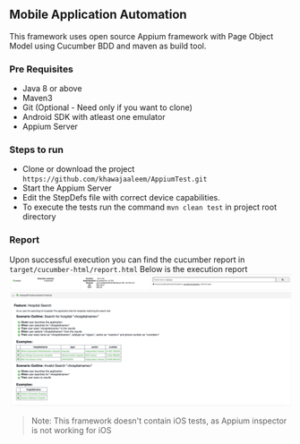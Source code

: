 ## Mobile Application Automation 

This framework uses open source Appium framework with Page Object Model using Cucumber BDD and maven as build tool. 

### Pre Requisites
* Java 8 or above
* Maven3
* Git (Optional - Need only if you want to clone)
* Android SDK with atleast one emulator
* Appium Server

### Steps to run
* Clone or download the project `https://github.com/khawajaaleem/AppiumTest.git`
* Start the Appium Server
* Edit the StepDefs file with correct device capabilities.
* To execute the tests run the command `mvn clean test` in project root directory

### Report
Upon successful execution you can find the cucumber report in `target/cucumber-html/report.html`
Below is the execution report
![Report](/readme/report.png)

> Note: This framework doesn't contain iOS tests, as Appium inspector is not working for iOS
